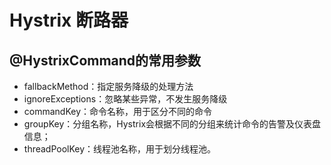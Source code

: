 # Hystrix 断路器 

## @HystrixCommand的常用参数

- fallbackMethod：指定服务降级的处理方法
- ignoreExceptions：忽略某些异常，不发生服务降级
- commandKey：命令名称，用于区分不同的命令
- groupKey：分组名称，Hystrix会根据不同的分组来统计命令的告警及仪表盘信息；
- threadPoolKey：线程池名称，用于划分线程池。